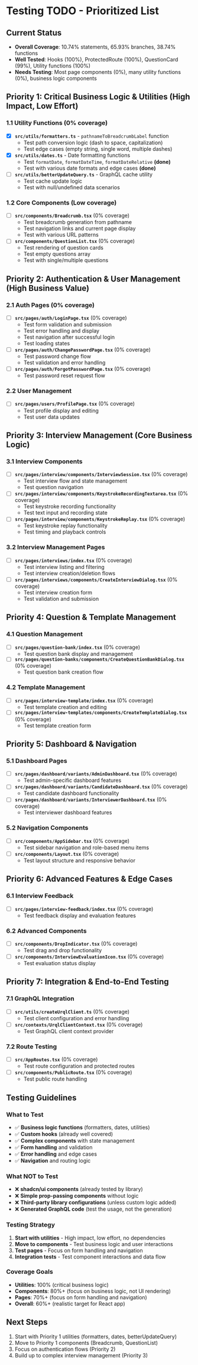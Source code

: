 # Testing TODO - Prioritized List

## Current Status

- **Overall Coverage**: 10.74% statements, 65.93% branches, 38.74% functions
- **Well Tested**: Hooks (100%), ProtectedRoute (100%), QuestionCard (99%), Utility functions (100%)
- **Needs Testing**: Most page components (0%), many utility functions (0%), business logic components

## Priority 1: Critical Business Logic & Utilities (High Impact, Low Effort)

### 1.1 Utility Functions (0% coverage)

- [x] **`src/utils/formatters.ts`** - `pathnameToBreadcrumbLabel` function
  - Test path conversion logic (dash to space, capitalization)
  - Test edge cases (empty string, single word, multiple dashes)
- [x] **`src/utils/dates.ts`** - Date formatting functions
  - Test `formatDate`, `formatDateTime`, `formatDateRelative` **(done)**
  - Test with various date formats and edge cases **(done)**
- [ ] **`src/utils/betterUpdateQuery.ts`** - GraphQL cache utility
  - Test cache update logic
  - Test with null/undefined data scenarios

### 1.2 Core Components (Low coverage)

- [ ] **`src/components/Breadcrumb.tsx`** (0% coverage)
  - Test breadcrumb generation from pathname
  - Test navigation links and current page display
  - Test with various URL patterns
- [ ] **`src/components/QuestionList.tsx`** (0% coverage)
  - Test rendering of question cards
  - Test empty questions array
  - Test with single/multiple questions

## Priority 2: Authentication & User Management (High Business Value)

### 2.1 Auth Pages (0% coverage)

- [ ] **`src/pages/auth/LoginPage.tsx`** (0% coverage)
  - Test form validation and submission
  - Test error handling and display
  - Test navigation after successful login
  - Test loading states
- [ ] **`src/pages/auth/ChangePasswordPage.tsx`** (0% coverage)
  - Test password change flow
  - Test validation and error handling
- [ ] **`src/pages/auth/ForgotPasswordPage.tsx`** (0% coverage)
  - Test password reset request flow

### 2.2 User Management

- [ ] **`src/pages/users/ProfilePage.tsx`** (0% coverage)
  - Test profile display and editing
  - Test user data updates

## Priority 3: Interview Management (Core Business Logic)

### 3.1 Interview Components

- [ ] **`src/pages/interview/components/InterviewSession.tsx`** (0% coverage)
  - Test interview flow and state management
  - Test question navigation
- [ ] **`src/pages/interview/components/KeystrokeRecordingTextarea.tsx`** (0% coverage)
  - Test keystroke recording functionality
  - Test text input and recording state
- [ ] **`src/pages/interview/components/KeystrokeReplay.tsx`** (0% coverage)
  - Test keystroke replay functionality
  - Test timing and playback controls

### 3.2 Interview Management Pages

- [ ] **`src/pages/interviews/index.tsx`** (0% coverage)
  - Test interview listing and filtering
  - Test interview creation/deletion flows
- [ ] **`src/pages/interviews/components/CreateInterviewDialog.tsx`** (0% coverage)
  - Test interview creation form
  - Test validation and submission

## Priority 4: Question & Template Management

### 4.1 Question Management

- [ ] **`src/pages/question-bank/index.tsx`** (0% coverage)
  - Test question bank display and management
- [ ] **`src/pages/question-banks/components/CreateQuestionBankDialog.tsx`** (0% coverage)
  - Test question bank creation flow

### 4.2 Template Management

- [ ] **`src/pages/interview-template/index.tsx`** (0% coverage)
  - Test template creation and editing
- [ ] **`src/pages/interview-templates/components/CreateTemplateDialog.tsx`** (0% coverage)
  - Test template creation form

## Priority 5: Dashboard & Navigation

### 5.1 Dashboard Pages

- [ ] **`src/pages/dashboard/variants/AdminDashboard.tsx`** (0% coverage)
  - Test admin-specific dashboard features
- [ ] **`src/pages/dashboard/variants/CandidateDashboard.tsx`** (0% coverage)
  - Test candidate dashboard functionality
- [ ] **`src/pages/dashboard/variants/InterviewerDashboard.tsx`** (0% coverage)
  - Test interviewer dashboard features

### 5.2 Navigation Components

- [ ] **`src/components/AppSidebar.tsx`** (0% coverage)
  - Test sidebar navigation and role-based menu items
- [ ] **`src/components/Layout.tsx`** (0% coverage)
  - Test layout structure and responsive behavior

## Priority 6: Advanced Features & Edge Cases

### 6.1 Interview Feedback

- [ ] **`src/pages/interview-feedback/index.tsx`** (0% coverage)
  - Test feedback display and evaluation features

### 6.2 Advanced Components

- [ ] **`src/components/DropIndicator.tsx`** (0% coverage)
  - Test drag and drop functionality
- [ ] **`src/components/InterviewEvaluationIcon.tsx`** (0% coverage)
  - Test evaluation status display

## Priority 7: Integration & End-to-End Testing

### 7.1 GraphQL Integration

- [ ] **`src/utils/createUrqlClient.ts`** (0% coverage)
  - Test client configuration and error handling
- [ ] **`src/contexts/UrqlClientContext.tsx`** (0% coverage)
  - Test GraphQL client context provider

### 7.2 Route Testing

- [ ] **`src/AppRoutes.tsx`** (0% coverage)
  - Test route configuration and protected routes
- [ ] **`src/components/PublicRoute.tsx`** (0% coverage)
  - Test public route handling

## Testing Guidelines

### What to Test

- ✅ **Business logic functions** (formatters, dates, utilities)
- ✅ **Custom hooks** (already well covered)
- ✅ **Complex components** with state management
- ✅ **Form handling** and validation
- ✅ **Error handling** and edge cases
- ✅ **Navigation** and routing logic

### What NOT to Test

- ❌ **shadcn/ui components** (already tested by library)
- ❌ **Simple prop-passing components** without logic
- ❌ **Third-party library configurations** (unless custom logic added)
- ❌ **Generated GraphQL code** (test the usage, not the generation)

### Testing Strategy

1. **Start with utilities** - High impact, low effort, no dependencies
2. **Move to components** - Test business logic and user interactions
3. **Test pages** - Focus on form handling and navigation
4. **Integration tests** - Test component interactions and data flow

### Coverage Goals

- **Utilities**: 100% (critical business logic)
- **Components**: 80%+ (focus on business logic, not UI rendering)
- **Pages**: 70%+ (focus on form handling and navigation)
- **Overall**: 60%+ (realistic target for React app)

## Next Steps

1. Start with Priority 1 utilities (formatters, dates, betterUpdateQuery)
2. Move to Priority 1 components (Breadcrumb, QuestionList)
3. Focus on authentication flows (Priority 2)
4. Build up to complex interview management (Priority 3)
